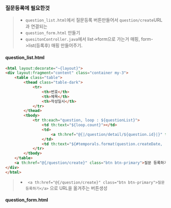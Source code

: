 ### 질문등록에 필요한것
> * ```question_list.html```에서 질문등록 버튼만들어서 ```question/create```URL 과 연결되는
> * ```question_form.html``` 만들기
> * ```quesitonController.java```에서 list->form으로 가는거 매핑, form->list(등록후) 매핑 만들어주기.

#### question_list.html
```html
<html layout:decorate="~{layout}">
<div layout:fragment="content" class="container my-3">
    <table class="table">
        <thead class="table-dark">
            <tr>
                <th>번호</th>
                <th>제목</th>
                <th>작성일시</th>
            </tr>
        </thead>
        <tbody>
            <tr th:each="question, loop : ${questionList}">
                <td th:text="${loop.count}"></td>
                <td>
                    <a th:href="@{|/question/detail/${question.id}|}" th:text="${question.subject}"></a>
                </td>
                <td th:text="${#temporals.format(question.createDate, 'yyyy-MM-dd HH:mm')}"></td>
            </tr>
        </tbody>
    </table>
    <a th:href="@{/question/create}" class="btn btn-primary">질문 등록하기</a>
</div>
</html>
```
> * ``` <a th:href="@{/question/create}" class="btn btn-primary">질문 등록하기</a>``` 으로 URL을 옮겨주는 버튼생성

#### question_form.html
```html

```
